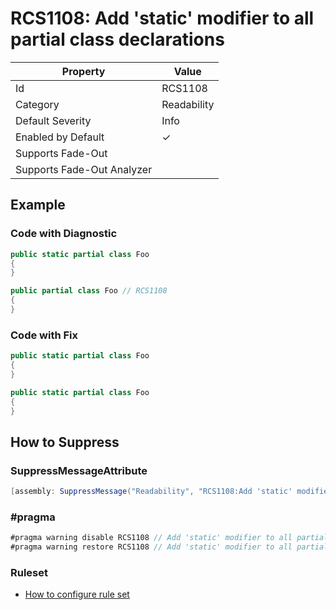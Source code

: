 # RCS1108: Add 'static' modifier to all partial class declarations

| Property | Value |
| -------- | ----- |
| Id | RCS1108 |
| Category | Readability |
| Default Severity | Info |
| Enabled by Default | &#x2713; |
| Supports Fade\-Out |  |
| Supports Fade\-Out Analyzer |  |

## Example

### Code with Diagnostic

```csharp
public static partial class Foo
{
}

public partial class Foo // RCS1108
{
}
```

### Code with Fix

```csharp
public static partial class Foo
{
}

public static partial class Foo
{
}
```

## How to Suppress

### SuppressMessageAttribute

```csharp
[assembly: SuppressMessage("Readability", "RCS1108:Add 'static' modifier to all partial class declarations.", Justification = "<Pending>")]
```

### \#pragma

```csharp
#pragma warning disable RCS1108 // Add 'static' modifier to all partial class declarations.
#pragma warning restore RCS1108 // Add 'static' modifier to all partial class declarations.
```

### Ruleset

* [How to configure rule set](../HowToConfigureAnalyzers.md)
